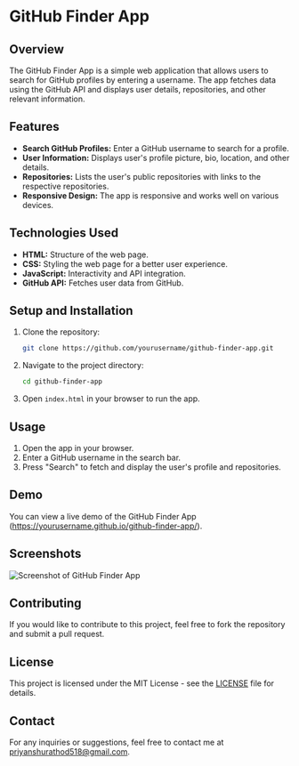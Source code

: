 
# GitHub Finder App

## Overview

The GitHub Finder App is a simple web application that allows users to search for GitHub profiles by entering a username. The app fetches data using the GitHub API and displays user details, repositories, and other relevant information.

## Features

- **Search GitHub Profiles:** Enter a GitHub username to search for a profile.
- **User Information:** Displays user's profile picture, bio, location, and other details.
- **Repositories:** Lists the user's public repositories with links to the respective repositories.
- **Responsive Design:** The app is responsive and works well on various devices.

## Technologies Used

- **HTML:** Structure of the web page.
- **CSS:** Styling the web page for a better user experience.
- **JavaScript:** Interactivity and API integration.
- **GitHub API:** Fetches user data from GitHub.

## Setup and Installation

1. Clone the repository:

   ```bash
   git clone https://github.com/yourusername/github-finder-app.git
   ```

2. Navigate to the project directory:

   ```bash
   cd github-finder-app
   ```

3. Open `index.html` in your browser to run the app.

## Usage

1. Open the app in your browser.
2. Enter a GitHub username in the search bar.
3. Press "Search" to fetch and display the user's profile and repositories.

## Demo

You can view a live demo of the GitHub Finder App 
(https://yourusername.github.io/github-finder-app/).

## Screenshots

![Screenshot of GitHub Finder App](link-to-screenshot.png)

## Contributing

If you would like to contribute to this project, feel free to fork the repository and submit a pull request.

## License

This project is licensed under the MIT License - see the [LICENSE](LICENSE) file for details.

## Contact

For any inquiries or suggestions, feel free to contact me at [priyanshurathod518@gmail.com](mailto:priyanshurathod518@gmail.com).
